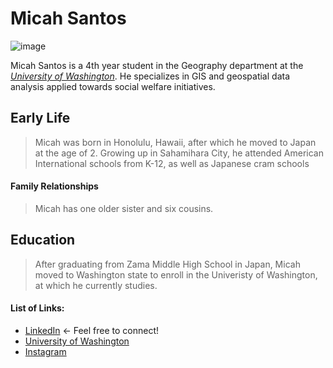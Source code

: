 # Micah Santos
![image](https://media.licdn.com/dms/image/v2/D4E03AQGmc886liL_zg/profile-displayphoto-shrink_800_800/profile-displayphoto-shrink_800_800/0/1718402312520?e=1762387200&v=beta&t=py3phVFNyh8X7cuWJfq-PWwqC3T_Q0y_ZHy5Wa2VRd0)

Micah Santos is a 4th year student in the Geography department at the [*University of Washington*]('https://www.instagram.com/micahminoru_1864/?hl=en'). He specializes in GIS and geospatial data analysis applied towards social welfare initiatives. 

## Early Life
>Micah was born in Honolulu, Hawaii, after which he moved to Japan at the age of 2. Growing up in Sahamihara City, he attended American International schools from K-12, as well as Japanese cram schools

#### Family Relationships
>Micah has one older sister and six cousins. 

## Education
>After graduating from Zama Middle High School in Japan, Micah moved to Washington state to enroll in the Univeristy of Washington, at which he currently studies. 

#### List of Links: 
- [LinkedIn]('www.linkedin.com/in/micah-santos-376939302') <- Feel free to connect!
- [University of Washington]('https://www.instagram.com/micahminoru_1864/?hl=en')
- [Instagram]('https://www.instagram.com/micahminoru_1864/?hl=en')

